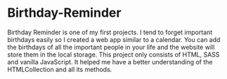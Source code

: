 # Birthday-Reminder
Birthday Reminder is one of my first projects. I tend to forget important birthdays easily so I created a web app similar to a calendar. You can add the birthdays of all the important people in your life and the website will store them in the local storage. This project only consists of HTML, SASS and vanilla JavaScript. It helped me have a better understanding of the HTMLCollection and all its methods.
